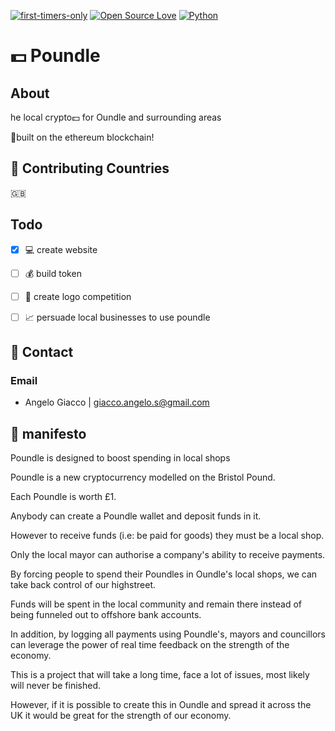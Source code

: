 [![first-timers-only](https://img.shields.io/badge/first--timers--only-friendly-blue.svg?style=flat-square)](https://www.firsttimersonly.com/)
[![Open Source Love](https://img.shields.io/badge/Open%20Source-%E2%9D%A4-blueviolet.svg)](https://opensource.com/article/18/11/reasons-love-open-source)
[![Python](https://img.shields.io/badge/blockchain-ethereum-success.svg)](https://ethereum.org)

# 💵 Poundle

## About

he local crypto💵 for Oundle and surrounding areas

🚀built on the ethereum blockchain!

## 📌 Contributing Countries

🇬🇧

## Todo
- [x] 💻️ create website
- [ ] 💰 build token
- [ ] 🎯 create logo competition
- [ ] 📈 persuade local businesses to use poundle


## 📧 Contact
### Email
- Angelo Giacco | giacco.angelo.s@gmail.com

## 📜 manifesto

Poundle is designed to boost spending in local shops

Poundle is a new cryptocurrency modelled on the Bristol Pound.

Each Poundle is worth £1.

Anybody can create a Poundle wallet and deposit funds in it.

However to receive funds (i.e: be paid for goods) they must be a local shop.

Only the local mayor can authorise a company's ability to receive payments.

By forcing people to spend their Poundles in Oundle's local shops, we can take back control of our highstreet.

Funds will be spent in the local community and remain there instead of being funneled out to offshore bank accounts.

In addition, by logging all payments using Poundle's, mayors and councillors can leverage the power of real time
feedback on the strength of the economy.

This is a project that will take a long time, face a lot of issues, most likely will never be finished.

However, if it is possible to create this in Oundle and spread it across the UK it would be
great for the strength of our economy.
